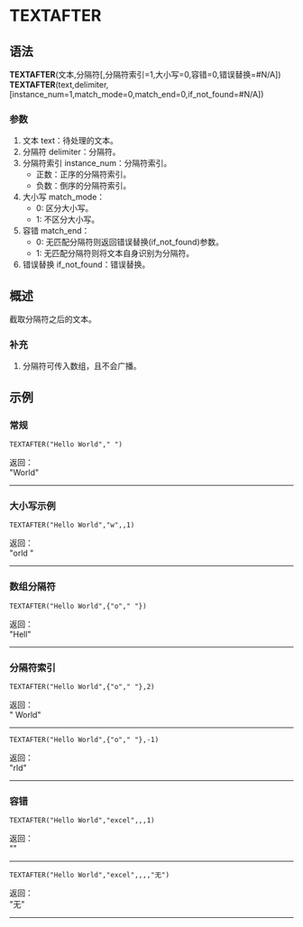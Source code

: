 # TEXTAFTER

## 语法

**TEXTAFTER**(文本,分隔符[,分隔符索引=1,大小写=0,容错=0,错误替换=#N/A])  
**TEXTAFTER**(text,delimiter,[instance_num=1,match_mode=0,match_end=0,if_not_found=#N/A])

### 参数

1. 文本 text：待处理的文本。
2. 分隔符 delimiter：分隔符。
3. 分隔符索引 instance_num：分隔符索引。
    - 正数：正序的分隔符索引。
    - 负数：倒序的分隔符索引。
4. 大小写 match_mode：
    - 0: 区分大小写。
    - 1: 不区分大小写。
5. 容错 match_end：
    - 0: 无匹配分隔符则返回错误替换(if_not_found)参数。
    - 1: 无匹配分隔符则将文本自身识别为分隔符。
6. 错误替换 if_not_found：错误替换。

## 概述

截取分隔符之后的文本。

### 补充

1. 分隔符可传入数组，且不会广播。

## 示例

### 常规

```excel
TEXTAFTER("Hello World"," ")
```

返回：  
"World"

---

### 大小写示例

```excel
TEXTAFTER("Hello World","w",,1)
```

返回：  
"orld "

---

### 数组分隔符

```excek
TEXTAFTER("Hello World",{"o"," "})
```

返回：  
"Hell"

---

### 分隔符索引

```excel
TEXTAFTER("Hello World",{"o"," "},2)
```

返回：  
" World"

---

```excel
TEXTAFTER("Hello World",{"o"," "},-1)
```

返回：  
"rld"

---

### 容错

```excel
TEXTAFTER("Hello World","excel",,,1)
```

返回：  
""

---

```excel
TEXTAFTER("Hello World","excel",,,,"无")
```

返回：  
"无"

---
